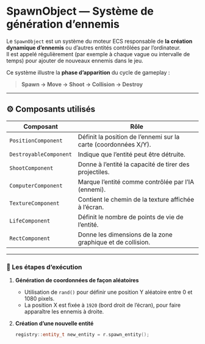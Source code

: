 #  SpawnObject — Système de génération d’ennemis

Le `SpawnObject` est un système du moteur ECS responsable de **la création dynamique d’ennemis** ou d’autres entités contrôlées par l’ordinateur.  
Il est appelé régulièrement (par exemple à chaque vague ou intervalle de temps) pour ajouter de nouveaux ennemis dans le jeu.

Ce système illustre la **phase d’apparition** du cycle de gameplay :
> **Spawn → Move → Shoot → Collision → Destroy**

---

## ⚙️ Composants utilisés

| Composant | Rôle |
|------------|------|
| `PositionComponent` | Définit la position de l’ennemi sur la carte (coordonnées X/Y). |
| `DestroyableComponent` | Indique que l’entité peut être détruite. |
| `ShootComponent` | Donne à l’entité la capacité de tirer des projectiles. |
| `ComputerComponent` | Marque l’entité comme contrôlée par l’IA (ennemi). |
| `TextureComponent` | Contient le chemin de la texture affichée à l’écran. |
| `LifeComponent` | Définit le nombre de points de vie de l’entité. |
| `RectComponent` | Donne les dimensions de la zone graphique et de collision. |

---

### 🔹 Les étapes d’exécution
1. **Génération de coordonnées de façon aléatoires**  
   - Utilisation de `rand()` pour définir une position Y aléatoire entre 0 et 1080 pixels.  
   - La position X est fixée à `1920` (bord droit de l’écran), pour faire apparaître les ennemis à droite.

2. **Création d’une nouvelle entité**
   ```cpp
   registry::entity_t new_entity = r.spawn_entity();
